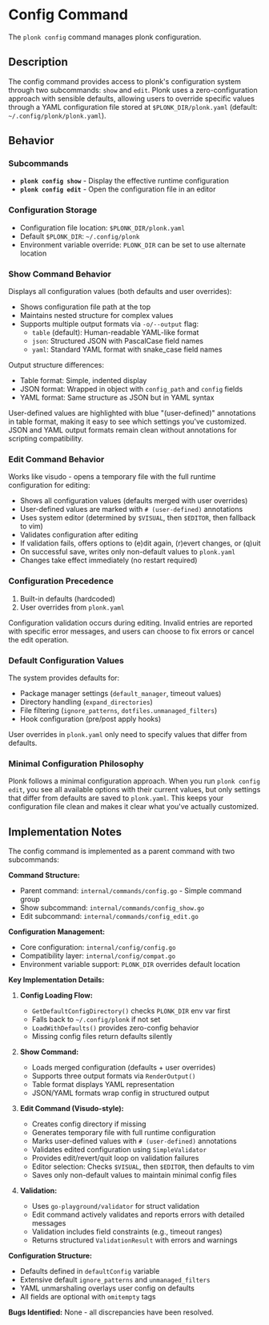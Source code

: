 # Config Command

The `plonk config` command manages plonk configuration.

## Description

The config command provides access to plonk's configuration system through two subcommands: `show` and `edit`. Plonk uses a zero-configuration approach with sensible defaults, allowing users to override specific values through a YAML configuration file stored at `$PLONK_DIR/plonk.yaml` (default: `~/.config/plonk/plonk.yaml`).

## Behavior

### Subcommands

- **`plonk config show`** - Display the effective runtime configuration
- **`plonk config edit`** - Open the configuration file in an editor

### Configuration Storage

- Configuration file location: `$PLONK_DIR/plonk.yaml`
- Default `$PLONK_DIR`: `~/.config/plonk`
- Environment variable override: `PLONK_DIR` can be set to use alternate location

### Show Command Behavior

Displays all configuration values (both defaults and user overrides):

- Shows configuration file path at the top
- Maintains nested structure for complex values
- Supports multiple output formats via `-o/--output` flag:
  - `table` (default): Human-readable YAML-like format
  - `json`: Structured JSON with PascalCase field names
  - `yaml`: Standard YAML format with snake_case field names

Output structure differences:
- Table format: Simple, indented display
- JSON format: Wrapped in object with `config_path` and `config` fields
- YAML format: Same structure as JSON but in YAML syntax

User-defined values are highlighted with blue "(user-defined)" annotations in table format, making it easy to see which settings you've customized. JSON and YAML output formats remain clean without annotations for scripting compatibility.

### Edit Command Behavior

Works like visudo - opens a temporary file with the full runtime configuration for editing:

- Shows all configuration values (defaults merged with user overrides)
- User-defined values are marked with `# (user-defined)` annotations
- Uses system editor (determined by `$VISUAL`, then `$EDITOR`, then fallback to vim)
- Validates configuration after editing
- If validation fails, offers options to (e)dit again, (r)evert changes, or (q)uit
- On successful save, writes only non-default values to `plonk.yaml`
- Changes take effect immediately (no restart required)

### Configuration Precedence

1. Built-in defaults (hardcoded)
2. User overrides from `plonk.yaml`

Configuration validation occurs during editing. Invalid entries are reported with specific error messages, and users can choose to fix errors or cancel the edit operation.

### Default Configuration Values

The system provides defaults for:
- Package manager settings (`default_manager`, timeout values)
- Directory handling (`expand_directories`)
- File filtering (`ignore_patterns`, `dotfiles.unmanaged_filters`)
- Hook configuration (pre/post apply hooks)

User overrides in `plonk.yaml` only need to specify values that differ from defaults.

### Minimal Configuration Philosophy

Plonk follows a minimal configuration approach. When you run `plonk config edit`, you see all available options with their current values, but only settings that differ from defaults are saved to `plonk.yaml`. This keeps your configuration file clean and makes it clear what you've actually customized.

## Implementation Notes

The config command is implemented as a parent command with two subcommands:

**Command Structure:**
- Parent command: `internal/commands/config.go` - Simple command group
- Show subcommand: `internal/commands/config_show.go`
- Edit subcommand: `internal/commands/config_edit.go`

**Configuration Management:**
- Core configuration: `internal/config/config.go`
- Compatibility layer: `internal/config/compat.go`
- Environment variable support: `PLONK_DIR` overrides default location

**Key Implementation Details:**

1. **Config Loading Flow:**
   - `GetDefaultConfigDirectory()` checks `PLONK_DIR` env var first
   - Falls back to `~/.config/plonk` if not set
   - `LoadWithDefaults()` provides zero-config behavior
   - Missing config files return defaults silently

2. **Show Command:**
   - Loads merged configuration (defaults + user overrides)
   - Supports three output formats via `RenderOutput()`
   - Table format displays YAML representation
   - JSON/YAML formats wrap config in structured output

3. **Edit Command (Visudo-style):**
   - Creates config directory if missing
   - Generates temporary file with full runtime configuration
   - Marks user-defined values with `# (user-defined)` annotations
   - Validates edited configuration using `SimpleValidator`
   - Provides edit/revert/quit loop on validation failures
   - Editor selection: Checks `$VISUAL`, then `$EDITOR`, then defaults to vim
   - Saves only non-default values to maintain minimal config files

4. **Validation:**
   - Uses `go-playground/validator` for struct validation
   - Edit command actively validates and reports errors with detailed messages
   - Validation includes field constraints (e.g., timeout ranges)
   - Returns structured `ValidationResult` with errors and warnings

**Configuration Structure:**
- Defaults defined in `defaultConfig` variable
- Extensive default `ignore_patterns` and `unmanaged_filters`
- YAML unmarshaling overlays user config on defaults
- All fields are optional with `omitempty` tags

**Bugs Identified:**
None - all discrepancies have been resolved.
